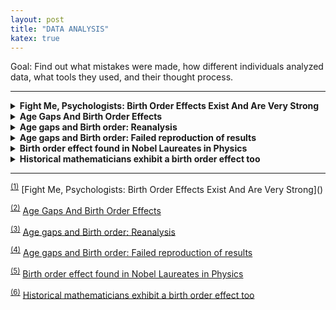 ```yaml
---
layout: post
title: "DATA ANALYSIS"
katex: true
---
```

Goal: Find out what mistakes were made, how different individuals analyzed data, what tools they used, and their thought process.
<hr>


<details class="collapse-box"><summary class="collapse-box-p"><b>Fight Me, Psychologists: Birth Order Effects Exist And Are Very Strong</b></summary><div markdown="1"><p class="collapse-box-p"><a href="#s1">[SOURCE]</a></p>

- "…and a full 2118 of those were the older of the two. That’s 71.4%. p ≤ 0.00000001."
  - How does this number come up?
  - 7,248 is the total of which 2118 only have 1 sibiling.
  - This is a 

- "The same effect occurs in sibships of other sizes. Of the 1884 respondents from families with three children (n = 1884), 56.8% are the oldest, compared to predicted 33%. In families with four children (n = 765), 48.2% are the oldest, compared to predicted 25%."

- 

<p class="collapse-box-p">END</p></div></details>



<details class="collapse-box"><summary class="collapse-box-p"><b>Age Gaps And Birth Order Effects</b></summary><div markdown="1"><p class="collapse-box-p"><a href="#s2">[SOURCE]</a></p>

- N/A

<p class="collapse-box-p">END</p></div></details>



<details class="collapse-box"><summary class="collapse-box-p"><b>Age gaps and Birth order: Reanalysis</b></summary><div markdown="1"><p class="collapse-box-p"><a href="#s3">[SOURCE]</a></p>

- N/A

<p class="collapse-box-p">END</p></div></details>



<details class="collapse-box"><summary class="collapse-box-p"><b>Age gaps and Birth order: Failed reproduction of results</b></summary><div markdown="1"><p class="collapse-box-p"><a href="#s4">[SOURCE]</a></p>

- N/A

<p class="collapse-box-p">END</p></div></details>



<details class="collapse-box"><summary class="collapse-box-p"><b>Birth order effect found in Nobel Laureates in Physics</b></summary><div markdown="1"><p class="collapse-box-p"><a href="#s5">[SOURCE]</a></p>

- N/A

<p class="collapse-box-p">END</p></div></details>




<details class="collapse-box"><summary class="collapse-box-p"><b>Historical mathematicians exhibit a birth order effect too</b></summary><div markdown="1"><p class="collapse-box-p"><a href="#s6">[SOURCE]</a></p>

- N/A

<p class="collapse-box-p">END</p></div></details>


<hr>
<sup id="s1"><a href="#s1">(1)</a></sup>
[Fight Me, Psychologists: Birth Order Effects Exist And Are Very Strong]()

<sup id="s2"><a href="#s2">(2)</a></sup>
[Age Gaps And Birth Order Effects](https://slatestarcodex.com/2019/05/14/age-gaps-and-birth-order-effects/)

<sup id="s3"><a href="#s3">(3)</a></sup>
[Age gaps and Birth order: Reanalysis](https://www.lesswrong.com/posts/YnXd7zfGGZfMD9QtA/age-gaps-and-birth-order-reanalysis)

<sup id="s4"><a href="#s4">(4)</a></sup>
[Age gaps and Birth order: Failed reproduction of results](https://www.lesswrong.com/posts/uZEeqmeFjs3nmawn7/age-gaps-and-birth-order-failed-reproduction-of-results)

<sup id="s5"><a href="#s5">(5)</a></sup>
[Birth order effect found in Nobel Laureates in Physics](https://www.lesswrong.com/posts/QTLTic5nZ2DaBtoCv/birth-order-effect-found-in-nobel-laureates-in-physics)

<sup id="s6"><a href="#s6">(6)</a></sup>
[Historical mathematicians exhibit a birth order effect too](https://www.lesswrong.com/posts/tj8QP2EFdP8p54z6i/historical-mathematicians-exhibit-a-birth-order-effect-too)

[jekyll-docs]: http://jekyllrb.com/docs/home
[jekyll-gh]:   https://github.com/jekyll/jekyll
[jekyll-talk]: https://talk.jekyllrb.com/

